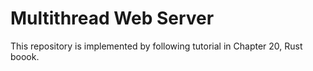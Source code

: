 # Multithread Web Server
This repository is implemented by following tutorial in Chapter 20, Rust boook.